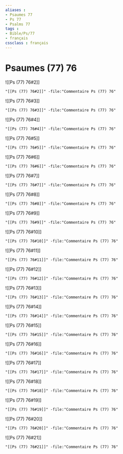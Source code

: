 ```yaml
---
aliases : 
- Psaumes 77
- Ps 77
- Psalms 77
tags : 
- Bible/Ps/77
- français
cssclass : français
---
```


# Psaumes (77) 76

![[Ps (77) 76#2]]

```query
"[[Ps (77) 76#2]]" -file:"Commentaire Ps (77) 76"
```

![[Ps (77) 76#3]]

```query
"[[Ps (77) 76#3]]" -file:"Commentaire Ps (77) 76"
```

![[Ps (77) 76#4]]

```query
"[[Ps (77) 76#4]]" -file:"Commentaire Ps (77) 76"
```

![[Ps (77) 76#5]]

```query
"[[Ps (77) 76#5]]" -file:"Commentaire Ps (77) 76"
```

![[Ps (77) 76#6]]

```query
"[[Ps (77) 76#6]]" -file:"Commentaire Ps (77) 76"
```

![[Ps (77) 76#7]]

```query
"[[Ps (77) 76#7]]" -file:"Commentaire Ps (77) 76"
```

![[Ps (77) 76#8]]

```query
"[[Ps (77) 76#8]]" -file:"Commentaire Ps (77) 76"
```

![[Ps (77) 76#9]]

```query
"[[Ps (77) 76#9]]" -file:"Commentaire Ps (77) 76"
```

![[Ps (77) 76#10]]

```query
"[[Ps (77) 76#10]]" -file:"Commentaire Ps (77) 76"
```

![[Ps (77) 76#11]]

```query
"[[Ps (77) 76#11]]" -file:"Commentaire Ps (77) 76"
```

![[Ps (77) 76#12]]

```query
"[[Ps (77) 76#12]]" -file:"Commentaire Ps (77) 76"
```

![[Ps (77) 76#13]]

```query
"[[Ps (77) 76#13]]" -file:"Commentaire Ps (77) 76"
```

![[Ps (77) 76#14]]

```query
"[[Ps (77) 76#14]]" -file:"Commentaire Ps (77) 76"
```

![[Ps (77) 76#15]]

```query
"[[Ps (77) 76#15]]" -file:"Commentaire Ps (77) 76"
```

![[Ps (77) 76#16]]

```query
"[[Ps (77) 76#16]]" -file:"Commentaire Ps (77) 76"
```

![[Ps (77) 76#17]]

```query
"[[Ps (77) 76#17]]" -file:"Commentaire Ps (77) 76"
```

![[Ps (77) 76#18]]

```query
"[[Ps (77) 76#18]]" -file:"Commentaire Ps (77) 76"
```

![[Ps (77) 76#19]]

```query
"[[Ps (77) 76#19]]" -file:"Commentaire Ps (77) 76"
```

![[Ps (77) 76#20]]

```query
"[[Ps (77) 76#20]]" -file:"Commentaire Ps (77) 76"
```

![[Ps (77) 76#21]]

```query
"[[Ps (77) 76#21]]" -file:"Commentaire Ps (77) 76"
```

